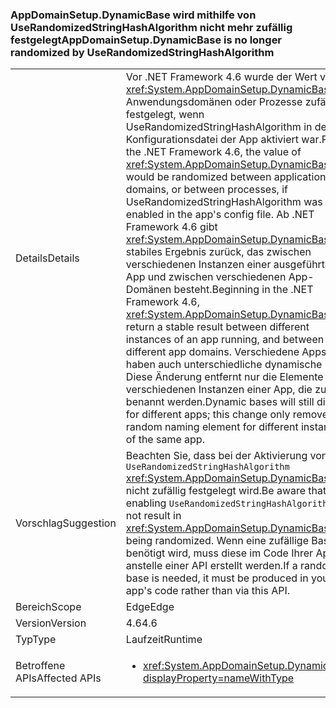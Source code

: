 ### <a name="appdomainsetupdynamicbase-is-no-longer-randomized-by-userandomizedstringhashalgorithm"></a><span data-ttu-id="f8508-101">AppDomainSetup.DynamicBase wird mithilfe von UseRandomizedStringHashAlgorithm nicht mehr zufällig festgelegt</span><span class="sxs-lookup"><span data-stu-id="f8508-101">AppDomainSetup.DynamicBase is no longer randomized by UseRandomizedStringHashAlgorithm</span></span>

|   |   |
|---|---|
|<span data-ttu-id="f8508-102">Details</span><span class="sxs-lookup"><span data-stu-id="f8508-102">Details</span></span>|<span data-ttu-id="f8508-103">Vor .NET Framework 4.6 wurde der Wert von <xref:System.AppDomainSetup.DynamicBase> für Anwendungsdomänen oder Prozesse zufällig festgelegt, wenn UseRandomizedStringHashAlgorithm in der Konfigurationsdatei der App aktiviert war.</span><span class="sxs-lookup"><span data-stu-id="f8508-103">Prior to the .NET Framework 4.6, the value of <xref:System.AppDomainSetup.DynamicBase> would be randomized between application domains, or between processes, if UseRandomizedStringHashAlgorithm was enabled in the app's config file.</span></span> <span data-ttu-id="f8508-104">Ab .NET Framework 4.6 gibt <xref:System.AppDomainSetup.DynamicBase> ein stabiles Ergebnis zurück, das zwischen verschiedenen Instanzen einer ausgeführten App und zwischen verschiedenen App-Domänen besteht.</span><span class="sxs-lookup"><span data-stu-id="f8508-104">Beginning in the .NET Framework 4.6, <xref:System.AppDomainSetup.DynamicBase> will return a stable result between different instances of an app running, and between different app domains.</span></span> <span data-ttu-id="f8508-105">Verschiedene Apps haben auch unterschiedliche dynamische Basen. Diese Änderung entfernt nur die Elemente von verschiedenen Instanzen einer App, die zufällig benannt werden.</span><span class="sxs-lookup"><span data-stu-id="f8508-105">Dynamic bases will still differ for different apps; this change only removes the random naming element for different instances of the same app.</span></span>|
|<span data-ttu-id="f8508-106">Vorschlag</span><span class="sxs-lookup"><span data-stu-id="f8508-106">Suggestion</span></span>|<span data-ttu-id="f8508-107">Beachten Sie, dass bei der Aktivierung von <code>UseRandomizedStringHashAlgorithm</code> <xref:System.AppDomainSetup.DynamicBase> nicht zufällig festgelegt wird.</span><span class="sxs-lookup"><span data-stu-id="f8508-107">Be aware that enabling <code>UseRandomizedStringHashAlgorithm</code> will not result in <xref:System.AppDomainSetup.DynamicBase> being randomized.</span></span> <span data-ttu-id="f8508-108">Wenn eine zufällige Basis benötigt wird, muss diese im Code Ihrer App anstelle einer API erstellt werden.</span><span class="sxs-lookup"><span data-stu-id="f8508-108">If a random base is needed, it must be produced in your app's code rather than via this API.</span></span>|
|<span data-ttu-id="f8508-109">Bereich</span><span class="sxs-lookup"><span data-stu-id="f8508-109">Scope</span></span>|<span data-ttu-id="f8508-110">Edge</span><span class="sxs-lookup"><span data-stu-id="f8508-110">Edge</span></span>|
|<span data-ttu-id="f8508-111">Version</span><span class="sxs-lookup"><span data-stu-id="f8508-111">Version</span></span>|<span data-ttu-id="f8508-112">4.6</span><span class="sxs-lookup"><span data-stu-id="f8508-112">4.6</span></span>|
|<span data-ttu-id="f8508-113">Typ</span><span class="sxs-lookup"><span data-stu-id="f8508-113">Type</span></span>|<span data-ttu-id="f8508-114">Laufzeit</span><span class="sxs-lookup"><span data-stu-id="f8508-114">Runtime</span></span>|
|<span data-ttu-id="f8508-115">Betroffene APIs</span><span class="sxs-lookup"><span data-stu-id="f8508-115">Affected APIs</span></span>|<ul><li><xref:System.AppDomainSetup.DynamicBase?displayProperty=nameWithType></li></ul>|

